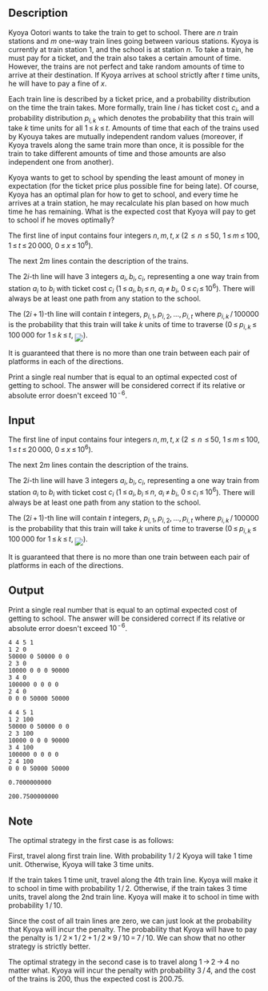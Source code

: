 ## Description

<div><p>Kyoya Ootori wants to take the train to get to school. There are <span class="tex-span"><i>n</i></span> train stations and <span class="tex-span"><i>m</i></span> one-way train lines going between various stations. Kyoya is currently at train station <span class="tex-span">1</span>, and the school is at station <span class="tex-span"><i>n</i></span>. To take a train, he must pay for a ticket, and the train also takes a certain amount of time. However, the trains are not perfect and take random amounts of time to arrive at their destination. If Kyoya arrives at school strictly after <span class="tex-span"><i>t</i></span> time units, he will have to pay a fine of <span class="tex-span"><i>x</i></span>.</p><p>Each train line is described by a ticket price, and a probability distribution on the time the train takes. More formally, train line <span class="tex-span"><i>i</i></span> has ticket cost <span class="tex-span"><i>c</i><sub class="lower-index"><i>i</i></sub></span>, and a probability distribution <span class="tex-span"><i>p</i><sub class="lower-index"><i>i</i>, <i>k</i></sub></span> which denotes the probability that this train will take <span class="tex-span"><i>k</i></span> time units for all <span class="tex-span">1 ≤ <i>k</i> ≤ <i>t</i></span>. Amounts of time that each of the trains used by Kyouya takes are mutually independent random values (moreover, if Kyoya travels along the same train more than once, it is possible for the train to take different amounts of time and those amounts are also independent one from another). </p><p>Kyoya wants to get to school by spending the least amount of money in expectation (for the ticket price plus possible fine for being late). Of course, Kyoya has an optimal plan for how to get to school, and every time he arrives at a train station, he may recalculate his plan based on how much time he has remaining. What is the expected cost that Kyoya will pay to get to school if he moves optimally?</p></div><div class="input-specification"><p>The first line of input contains four integers <span class="tex-span"><i>n</i>, <i>m</i>, <i>t</i>, <i>x</i></span> (<span class="tex-span">2  ≤  <i>n</i>  ≤ 50</span>, <span class="tex-span">1 ≤ <i>m</i> ≤ 100</span>, <span class="tex-span">1 ≤ <i>t</i> ≤ 20 000</span>, <span class="tex-span">0 ≤ <i>x</i> ≤ 10<sup class="upper-index">6</sup></span>).</p><p>The next <span class="tex-span">2<i>m</i></span> lines contain the description of the trains. </p><p>The <span class="tex-span">2<i>i</i></span>-th line will have <span class="tex-span">3</span> integers <span class="tex-span"><i>a</i><sub class="lower-index"><i>i</i></sub>, <i>b</i><sub class="lower-index"><i>i</i></sub>, <i>c</i><sub class="lower-index"><i>i</i></sub></span>, representing a one way train from station <span class="tex-span"><i>a</i><sub class="lower-index"><i>i</i></sub></span> to <span class="tex-span"><i>b</i><sub class="lower-index"><i>i</i></sub></span> with ticket cost <span class="tex-span"><i>c</i><sub class="lower-index"><i>i</i></sub></span> (<span class="tex-span">1 ≤ <i>a</i><sub class="lower-index"><i>i</i></sub>, <i>b</i><sub class="lower-index"><i>i</i></sub> ≤ <i>n</i></span>, <span class="tex-span"><i>a</i><sub class="lower-index"><i>i</i></sub> ≠ <i>b</i><sub class="lower-index"><i>i</i></sub></span>, <span class="tex-span">0 ≤ <i>c</i><sub class="lower-index"><i>i</i></sub> ≤ 10<sup class="upper-index">6</sup></span>). There will always be at least one path from any station to the school. </p><p>The <span class="tex-span">(2<i>i</i> + 1)</span>-th line will contain <span class="tex-span"><i>t</i></span> integers, <span class="tex-span"><i>p</i><sub class="lower-index"><i>i</i>, 1</sub>, <i>p</i><sub class="lower-index"><i>i</i>, 2</sub>, ..., <i>p</i><sub class="lower-index"><i>i</i>, <i>t</i></sub></span> where <span class="tex-span"><i>p</i><sub class="lower-index"><i>i</i>, <i>k</i></sub> / 100000</span> is the probability that this train will take <span class="tex-span"><i>k</i></span> units of time to traverse (<span class="tex-span">0 ≤ <i>p</i><sub class="lower-index"><i>i</i>, <i>k</i></sub> ≤ 100 000</span> for <span class="tex-span">1 ≤ <i>k</i> ≤ <i>t</i></span>, <img align="middle" class="tex-formula" src="file://eoHXGMyF.png" style="max-width: 100.0%;max-height: 100.0%;">). </p><p>It is guaranteed that there is no more than one train between each pair of platforms in each of the directions.</p></div><div class="output-specification"><p>Print a single real number that is equal to an optimal expected cost of getting to school. The answer will be considered correct if its relative or absolute error doesn't exceed <span class="tex-span">10<sup class="upper-index"> - 6</sup></span>.</p></div>

## Input

<p>The first line of input contains four integers <span class="tex-span"><i>n</i>, <i>m</i>, <i>t</i>, <i>x</i></span> (<span class="tex-span">2  ≤  <i>n</i>  ≤ 50</span>, <span class="tex-span">1 ≤ <i>m</i> ≤ 100</span>, <span class="tex-span">1 ≤ <i>t</i> ≤ 20 000</span>, <span class="tex-span">0 ≤ <i>x</i> ≤ 10<sup class="upper-index">6</sup></span>).</p><p>The next <span class="tex-span">2<i>m</i></span> lines contain the description of the trains. </p><p>The <span class="tex-span">2<i>i</i></span>-th line will have <span class="tex-span">3</span> integers <span class="tex-span"><i>a</i><sub class="lower-index"><i>i</i></sub>, <i>b</i><sub class="lower-index"><i>i</i></sub>, <i>c</i><sub class="lower-index"><i>i</i></sub></span>, representing a one way train from station <span class="tex-span"><i>a</i><sub class="lower-index"><i>i</i></sub></span> to <span class="tex-span"><i>b</i><sub class="lower-index"><i>i</i></sub></span> with ticket cost <span class="tex-span"><i>c</i><sub class="lower-index"><i>i</i></sub></span> (<span class="tex-span">1 ≤ <i>a</i><sub class="lower-index"><i>i</i></sub>, <i>b</i><sub class="lower-index"><i>i</i></sub> ≤ <i>n</i></span>, <span class="tex-span"><i>a</i><sub class="lower-index"><i>i</i></sub> ≠ <i>b</i><sub class="lower-index"><i>i</i></sub></span>, <span class="tex-span">0 ≤ <i>c</i><sub class="lower-index"><i>i</i></sub> ≤ 10<sup class="upper-index">6</sup></span>). There will always be at least one path from any station to the school. </p><p>The <span class="tex-span">(2<i>i</i> + 1)</span>-th line will contain <span class="tex-span"><i>t</i></span> integers, <span class="tex-span"><i>p</i><sub class="lower-index"><i>i</i>, 1</sub>, <i>p</i><sub class="lower-index"><i>i</i>, 2</sub>, ..., <i>p</i><sub class="lower-index"><i>i</i>, <i>t</i></sub></span> where <span class="tex-span"><i>p</i><sub class="lower-index"><i>i</i>, <i>k</i></sub> / 100000</span> is the probability that this train will take <span class="tex-span"><i>k</i></span> units of time to traverse (<span class="tex-span">0 ≤ <i>p</i><sub class="lower-index"><i>i</i>, <i>k</i></sub> ≤ 100 000</span> for <span class="tex-span">1 ≤ <i>k</i> ≤ <i>t</i></span>, <img align="middle" class="tex-formula" src="file://eoHXGMyF.png" style="max-width: 100.0%;max-height: 100.0%;">). </p><p>It is guaranteed that there is no more than one train between each pair of platforms in each of the directions.</p>

## Output

<p>Print a single real number that is equal to an optimal expected cost of getting to school. The answer will be considered correct if its relative or absolute error doesn't exceed <span class="tex-span">10<sup class="upper-index"> - 6</sup></span>.</p>





```input1
4 4 5 1
1 2 0
50000 0 50000 0 0
2 3 0
10000 0 0 0 90000
3 4 0
100000 0 0 0 0
2 4 0
0 0 0 50000 50000

```




```input2
4 4 5 1
1 2 100
50000 0 50000 0 0
2 3 100
10000 0 0 0 90000
3 4 100
100000 0 0 0 0
2 4 100
0 0 0 50000 50000

```




```output1
0.7000000000

```




```output2
200.7500000000

```



## Note

<p>The optimal strategy in the first case is as follows:</p><p>First, travel along first train line. With probability <span class="tex-span">1 / 2</span> Kyoya will take <span class="tex-span">1</span> time unit. Otherwise, Kyoya will take <span class="tex-span">3</span> time units.</p><p>If the train takes <span class="tex-span">1</span> time unit, travel along the 4th train line. Kyoya will make it to school in time with probability <span class="tex-span">1 / 2</span>. Otherwise, if the train takes 3 time units, travel along the 2nd train line. Kyoya will make it to school in time with probability <span class="tex-span">1 / 10</span>.</p><p>Since the cost of all train lines are zero, we can just look at the probability that Kyoya will incur the penalty. The probability that Kyoya will have to pay the penalty is <span class="tex-span">1 / 2 × 1 / 2 + 1 / 2 × 9 / 10 = 7 / 10</span>. We can show that no other strategy is strictly better.</p><p>The optimal strategy in the second case is to travel along <span class="tex-span">1 → 2 → 4</span> no matter what. Kyoya will incur the penalty with probability <span class="tex-span">3 / 4</span>, and the cost of the trains is <span class="tex-span">200</span>, thus the expected cost is <span class="tex-span">200.75</span>.</p>
